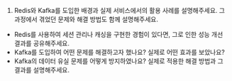 
1) Redis와 Kafka를 도입한 배경과 실제 서비스에서의 활용 사례를 설명해주세요. 그 과정에서 겪었던 문제와 해결 방법도 함께 설명해주세요.
- Redis를 사용하여 세션 관리나 캐싱을 구현한 경험이 있다면, 그로 인한 성능 개선 결과를 공유해주세요.
- Kafka를 도입하여 어떤 문제를 해결하고자 했나요? 실제로 어떤 효과를 보았나요?
- Kafka의 데이터 유실 문제를 어떻게 방지하였나요? 실제로 적용한 해결 방법과 그 결과를 설명해주세요.
